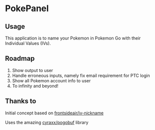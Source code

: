 

# PokePanel

## Usage

This application is to name your Pokemon in Pokemon Go with their Individual Values (IVs).


## Roadmap

1. Show output to user
2. Handle erroneous inputs, namely fix email requirement for PTC login
3. Show all Pokemon account info to user
4. To infinity and beyond!


## Thanks to

Initial concept based on [frontsideair/iv-nickname](https://github.com/frontsideair/iv-nickname)

Uses the amazing [cyraxx/pogobuf](https://github.com/cyraxx/pogobuf) library